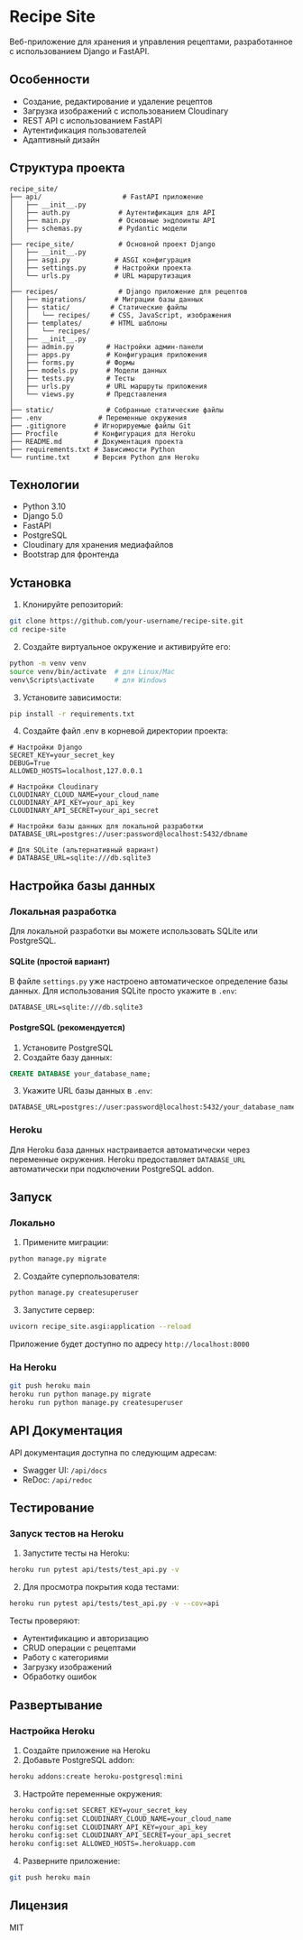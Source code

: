 # Recipe Site

Веб-приложение для хранения и управления рецептами, разработанное с использованием Django и FastAPI.

## Особенности

- Создание, редактирование и удаление рецептов
- Загрузка изображений с использованием Cloudinary
- REST API с использованием FastAPI
- Аутентификация пользователей
- Адаптивный дизайн

## Структура проекта

```
recipe_site/
├── api/                    # FastAPI приложение
│   ├── __init__.py
│   ├── auth.py            # Аутентификация для API
│   ├── main.py            # Основные эндпоинты API
│   ├── schemas.py         # Pydantic модели
│
├── recipe_site/           # Основной проект Django
│   ├── __init__.py
│   ├── asgi.py           # ASGI конфигурация
│   ├── settings.py       # Настройки проекта
│   └── urls.py           # URL маршрутизация
│
├── recipes/               # Django приложение для рецептов
│   ├── migrations/       # Миграции базы данных
│   ├── static/          # Статические файлы
│   │   └── recipes/     # CSS, JavaScript, изображения
│   ├── templates/       # HTML шаблоны
│   │   └── recipes/    
│   ├── __init__.py
│   ├── admin.py        # Настройки админ-панели
│   ├── apps.py         # Конфигурация приложения
│   ├── forms.py        # Формы
│   ├── models.py       # Модели данных
│   ├── tests.py        # Тесты
│   ├── urls.py         # URL маршруты приложения
│   └── views.py        # Представления
│
├── static/             # Собранные статические файлы
├── .env              # Переменные окружения
├── .gitignore       # Игнорируемые файлы Git
├── Procfile         # Конфигурация для Heroku
├── README.md        # Документация проекта
├── requirements.txt # Зависимости Python
└── runtime.txt      # Версия Python для Heroku
```

## Технологии

- Python 3.10
- Django 5.0
- FastAPI
- PostgreSQL
- Cloudinary для хранения медиафайлов
- Bootstrap для фронтенда

## Установка

1. Клонируйте репозиторий:
```bash
git clone https://github.com/your-username/recipe-site.git
cd recipe-site
```

2. Создайте виртуальное окружение и активируйте его:
```bash
python -m venv venv
source venv/bin/activate  # для Linux/Mac
venv\Scripts\activate     # для Windows
```

3. Установите зависимости:
```bash
pip install -r requirements.txt
```

4. Создайте файл .env в корневой директории проекта:
```env
# Настройки Django
SECRET_KEY=your_secret_key
DEBUG=True
ALLOWED_HOSTS=localhost,127.0.0.1

# Настройки Cloudinary
CLOUDINARY_CLOUD_NAME=your_cloud_name
CLOUDINARY_API_KEY=your_api_key
CLOUDINARY_API_SECRET=your_api_secret

# Настройки базы данных для локальной разработки
DATABASE_URL=postgres://user:password@localhost:5432/dbname

# Для SQLite (альтернативный вариант)
# DATABASE_URL=sqlite:///db.sqlite3
```

## Настройка базы данных

### Локальная разработка

Для локальной разработки вы можете использовать SQLite или PostgreSQL.

#### SQLite (простой вариант)
В файле `settings.py` уже настроено автоматическое определение базы данных. Для использования SQLite просто укажите в `.env`:
```env
DATABASE_URL=sqlite:///db.sqlite3
```

#### PostgreSQL (рекомендуется)
1. Установите PostgreSQL
2. Создайте базу данных:
```sql
CREATE DATABASE your_database_name;
```
3. Укажите URL базы данных в `.env`:
```env
DATABASE_URL=postgres://user:password@localhost:5432/your_database_name
```

### Heroku
Для Heroku база данных настраивается автоматически через переменные окружения. Heroku предоставляет `DATABASE_URL` автоматически при подключении PostgreSQL addon.

## Запуск

### Локально
1. Примените миграции:
```bash
python manage.py migrate
```

2. Создайте суперпользователя:
```bash
python manage.py createsuperuser
```

3. Запустите сервер:
```bash
uvicorn recipe_site.asgi:application --reload
```

Приложение будет доступно по адресу `http://localhost:8000`

### На Heroku
```bash
git push heroku main
heroku run python manage.py migrate
heroku run python manage.py createsuperuser
```

## API Документация

API документация доступна по следующим адресам:
- Swagger UI: `/api/docs`
- ReDoc: `/api/redoc`

## Тестирование

### Запуск тестов на Heroku

1. Запустите тесты на Heroku:
```bash
heroku run pytest api/tests/test_api.py -v
```

2. Для просмотра покрытия кода тестами:
```bash
heroku run pytest api/tests/test_api.py -v --cov=api
```

Тесты проверяют:
- Аутентификацию и авторизацию
- CRUD операции с рецептами
- Работу с категориями
- Загрузку изображений
- Обработку ошибок

## Развертывание

### Настройка Heroku
1. Создайте приложение на Heroku
2. Добавьте PostgreSQL addon:
```bash
heroku addons:create heroku-postgresql:mini
```

3. Настройте переменные окружения:
```bash
heroku config:set SECRET_KEY=your_secret_key
heroku config:set CLOUDINARY_CLOUD_NAME=your_cloud_name
heroku config:set CLOUDINARY_API_KEY=your_api_key
heroku config:set CLOUDINARY_API_SECRET=your_api_secret
heroku config:set ALLOWED_HOSTS=.herokuapp.com
```

4. Разверните приложение:
```bash
git push heroku main
```

## Лицензия

MIT
